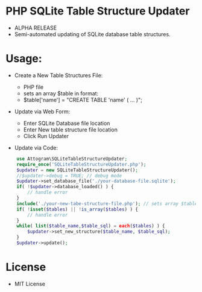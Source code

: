 # PHP SQLite Table Structure Updater

* ALPHA RELEASE
* Semi-automated updating of SQLite database table structures.

# Usage:

* Create a New Table Structures File:
  * PHP file
  * sets an array $table in format: 
  * $table['name'] = "CREATE TABLE 'name' ( ... )";

* Update via Web Form:
  * Enter SQLite Database file location
  * Enter New table structure file location
  * Click Run Updater
 
* Update via Code:
```php
    use Attogram\SQLiteTableStructureUpdater;
    require_once('SQLiteTableStructureUpdater.php');
	$updater = new SQLiteTableStructureUpdater();
    //$updater->debug = TRUE; // debug mode
	$updater->set_database_file('./your-database-file.sqlite');	
	if( !$updater->database_loaded() ) {
		// handle error 
	}
	include('./your-new-tabe-structure-file.php'); // sets array $table
	if( !isset($tables) || !is_array($tables) ) {
		// handle error
	}
	while( list($table_name,$table_sql) = each($tables) ) {
		$updater->set_new_structure($table_name, $table_sql);
	}	
	$updater->update();
```

# License

* MIT License
